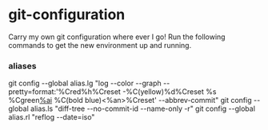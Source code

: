 # git-configuration
Carry my own git configuration where ever I go! Run the following commands to get the new environment up and running.

### aliases
git config --global alias.lg "log --color --graph --pretty=format:'%Cred%h%Creset -%C(yellow)%d%Creset %s %Cgreen[%ai](%ar) %C(bold blue)<%an>%Creset' --abbrev-commit"
git config --global alias.ls "diff-tree --no-commit-id --name-only -r"
git config --global alias.rl "reflog --date=iso"
